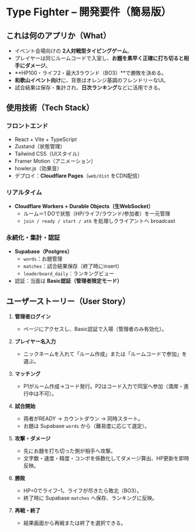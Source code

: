 # Type Fighter – 開発要件（簡易版）

## これは何のアプリか（What）
- イベント会場向けの **2人対戦型タイピングゲーム**。
- プレイヤーは同じルームコードで入室し、**お題を素早く正確に打ち切ると相手にダメージ**。
- **HP100・ライフ2・最大3ラウンド（BO3）**で勝敗を決める。
- **和歌山イベント向け**に、背景はオレンジ基調のフレンドリーなUI。
- 試合結果は保存・集計され、**日次ランキング**などに活用できる。

## 使用技術（Tech Stack）
### フロントエンド
- React + Vite + TypeScript
- Zustand（状態管理）
- Tailwind CSS（UIスタイル）
- Framer Motion（アニメーション）
- howler.js（効果音）
- デプロイ：**Cloudflare Pages**（`web/dist` をCDN配信）

### リアルタイム
- **Cloudflare Workers + Durable Objects（生WebSocket）**
  - ルーム＝1 DOで状態（HP/ライフ/ラウンド/参加者）を一元管理
  - `join / ready / start / atk` を処理しクライアントへ broadcast

### 永続化・集計・認証
- **Supabase（Postgres）**
  - `words`：お題管理
  - `matches`：試合結果保存（終了時にinsert）
  - `leaderboard_daily`：ランキングビュー
- 認証：当面は **Basic認証（管理者限定モード）**

## ユーザーストーリー（User Story）
1. **管理者ログイン**  
   - ページにアクセスし、Basic認証で入場（管理者のみ有効化）。

2. **プレイヤー名入力**  
   - ニックネームを入れて「ルーム作成」または「ルームコードで参加」を選ぶ。

3. **マッチング**  
   - P1がルーム作成→コード発行。P2はコード入力で同室へ参加（満席・進行中は不可）。

4. **試合開始**  
   - 両者がREADY → カウントダウン → 同時スタート。  
   - お題は Supabase `words` から（難易度に応じて選定）。

5. **攻撃・ダメージ**  
   - 先にお題を打ち切った側が相手へ攻撃。  
   - 文字数・速度・精度・コンボを係数化してダメージ算出、HP更新を即時反映。

6. **勝敗**  
   - HP=0でライフ–1。ライフが尽きたら敗北（BO3）。  
   - 終了時に Supabase `matches` へ保存、ランキングに反映。

7. **再戦・終了**  
   - 結果画面から再戦または終了を選択できる。

